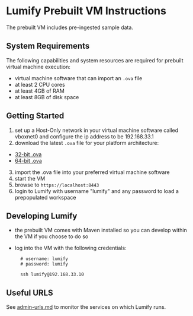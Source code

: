 # Lumify Prebuilt VM Instructions

The prebuilt VM includes pre-ingested sample data.


## System Requirements

The following capabilities and system resources are required for prebuilt virtual machine execution:

* virtual machine software that can import an `.ova` file
* at least 2 CPU cores
* at least 4GB of RAM
* at least 8GB of disk space


## Getting Started

1. set up a Host-Only network in your virtual machine software called vboxnet0 and configure the ip address to be 192.168.33.1
2. download the latest `.ova` file for your platform architecture:
  - [32-bit .ova](http://bits.lumify.io/vm/lumify-demo-20140803-32bit.ova)
  - [64-bit .ova](http://bits.lumify.io/vm/lumify-demo-20140801-64bit.ova)
3. import the .ova file into your preferred virtual machine software
4. start the VM
5. browse to ```https://localhost:8443```
6. login to Lumify with username "lumify" and any password to load a prepopulated workspace


## Developing Lumify

* the prebuilt VM comes with Maven installed so you can develop within the VM if you choose to do so
* log into the VM with the following credentials:

        # username: lumify
        # password: lumify

        ssh lumify@192.168.33.10


## Useful URLS

See [admin-urls.md](admin-urls.md) to monitor the services on which Lumify runs.
